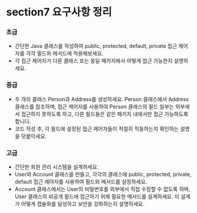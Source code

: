 # section7 요구사항 정리

### 초급
- 간단한 Java 클래스를 작성하여 public, protected, default, private 접근 제어자를 각각 필드와 메서드에 적용해보세요. 
- 각 접근 제어자가 다른 클래스 또는 동일 패키지에서 어떻게 접근 가능한지 설명하세요.

### 중급
- 두 개의 클래스 Person과 Address를 생성하세요. Person 클래스에서 Address 클래스를 참조하며, 접근 제어자를 사용하여 Person 클래스의 필드 일부는 외부에서 접근하지 못하도록 하고, 다른 필드들은 같은 패키지 내에서만 접근 가능하도록 합니다. 
- 코드 작성 후, 각 필드에 설정된 접근 제어자들이 적절히 작동하는지 확인하는 설명을 덧붙이세요.

### 고급
- 간단한 회원 관리 시스템을 설계하세요. 
- User와 Account 클래스를 만들고, 각각의 클래스에 public, protected, private, default 접근 제어자를 사용하여 필드와 메서드를 설정하세요. 
- Account 클래스에서는 User의 비밀번호를 외부에서 직접 수정할 수 없도록 하며, User 클래스의 비공개 필드에 접근하기 위해 필요한 메서드를 설계하세요. 이 설계가 어떻게 캡슐화를 달성하고 보안을 강화하는지 설명하세요.